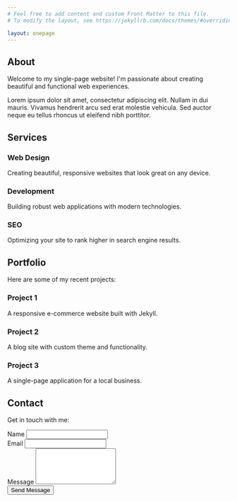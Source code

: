 ```yaml
---
# Feel free to add content and custom Front Matter to this file.
# To modify the layout, see https://jekyllrb.com/docs/themes/#overriding-theme-defaults

layout: onepage
---
```


<section id="about" class="section">
  <div class="container">
    <h2>About</h2>
    <p>Welcome to my single-page website! I'm passionate about creating beautiful and functional web experiences.</p>
    <p>Lorem ipsum dolor sit amet, consectetur adipiscing elit. Nullam in dui mauris. Vivamus hendrerit arcu sed erat molestie vehicula. Sed auctor neque eu tellus rhoncus ut eleifend nibh porttitor.</p>
  </div>
</section>

<section id="services" class="section">
  <div class="container">
    <h2>Services</h2>
    <div class="services-grid">
      <div>
        <h3>Web Design</h3>
        <p>Creating beautiful, responsive websites that look great on any device.</p>
      </div>
      <div>
        <h3>Development</h3>
        <p>Building robust web applications with modern technologies.</p>
      </div>
      <div>
        <h3>SEO</h3>
        <p>Optimizing your site to rank higher in search engine results.</p>
      </div>
    </div>
  </div>
</section>

<section id="portfolio" class="section">
  <div class="container">
    <h2>Portfolio</h2>
    <p>Here are some of my recent projects:</p>
    <div class="portfolio-grid">
      <div class="portfolio-item">
        <h3>Project 1</h3>
        <p>A responsive e-commerce website built with Jekyll.</p>
      </div>
      <div class="portfolio-item">
        <h3>Project 2</h3>
        <p>A blog site with custom theme and functionality.</p>
      </div>
      <div class="portfolio-item">
        <h3>Project 3</h3>
        <p>A single-page application for a local business.</p>
      </div>
    </div>
  </div>
</section>

<section id="contact" class="section">
  <div class="container">
    <h2>Contact</h2>
    <p>Get in touch with me:</p>
    <form>
      <div class="form-group">
        <label for="name">Name</label>
        <input type="text" id="name" name="name" required>
      </div>
      <div class="form-group">
        <label for="email">Email</label>
        <input type="email" id="email" name="email" required>
      </div>
      <div class="form-group">
        <label for="message">Message</label>
        <textarea id="message" name="message" rows="5" required></textarea>
      </div>
      <button type="submit">Send Message</button>
    </form>
  </div>
</section>